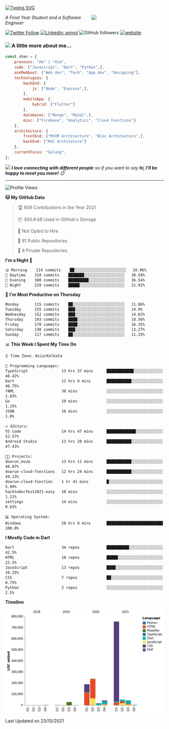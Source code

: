 <!-- <h2>नमस्ते (Namaste)🙏🏻, I'm Shan Shaji! <img src="https://media.giphy.com/media/12oufCB0MyZ1Go/giphy.gif" width="50"></h2> -->
[![Typing SVG](https://readme-typing-svg.herokuapp.com?lines=Hey%2C+I'm+Shan;I+am+a+Full+Stack+Developer)](https://git.io/typing-svg)

<img align='right' src="https://media.giphy.com/media/M9gbBd9nbDrOTu1Mqx/giphy.gif" width="230">
<p><em>A Final Year Student and a Software Engineer</em></p>

[![Twitter Follow](https://img.shields.io/twitter/follow/shan__shaji?style=flat)](https://twitter.com/intent/follow?screen_name=shan__shaji)
[![Linkedin: anmol](https://img.shields.io/badge/shan-shaji?style=flat-square&logo=Linkedin&logoColor=white&link=https://www.linkedin.com/in/shan-shaji/)](https://www.linkedin.com/in/shan-shaji/)
![GitHub followers](https://img.shields.io/github/followers/shan-shaji?label=Follow&style=social)
[![website](https://img.shields.io/badge/Website-46a2f1.svg?&style=flat-square&logo=Google-Chrome&logoColor=white&link=http://shan-shaji.github.io/)](http://shan-shaji.github.io/)



### <img src="https://media.giphy.com/media/VgCDAzcKvsR6OM0uWg/giphy.gif" width="50"> A little more about me...  

```javascript
const shan = {
    pronouns: "He" | "Him",
    code: ["Javascript", "Dart", "Python",],
    askMeAbout: ["Web dev", "Tech", "App dev", "Designing"],
    technologies: {
        backEnd: {
            js: ["Node", "Express",],
        },
        mobileApp: {
            hybrid: ["Flutter"]
        },
        databases: ["Mongo", "MySql",],
        misc: ["Firebase", "Analytics", "Cloud Functions"]
    },
    architecture: {
        frontEnd: ["MVVM Architecture", "Bloc Architecture",],
        backEnd: ["MVC Architeture"]
    },
    currentFocus: "Golang",
};
```

<img src="https://media.giphy.com/media/LnQjpWaON8nhr21vNW/giphy.gif" width="60"> <em><b>I love connecting with different people</b> so if you want to say <b>hi, I'll be happy to meet you more!</b> 😊</em>

---
<!--START_SECTION:waka-->
![Profile Views](http://img.shields.io/badge/Profile%20Views-8-blue)

**🐱 My GitHub Data** 

> 🏆 809 Contributions in the Year 2021
 > 
> 📦 450.8 kB Used in GitHub's Storage 
 > 
> 🚫 Not Opted to Hire
 > 
> 📜 81 Public Repositories 
 > 
> 🔑 8 Private Repositories  
 > 
**I'm a Night 🦉** 

```text
🌞 Morning    114 commits    ██░░░░░░░░░░░░░░░░░░░░░░░   10.96% 
🌆 Daytime    318 commits    ███████░░░░░░░░░░░░░░░░░░   30.58% 
🌃 Evening    380 commits    █████████░░░░░░░░░░░░░░░░   36.54% 
🌙 Night      228 commits    █████░░░░░░░░░░░░░░░░░░░░   21.92%

```
📅 **I'm Most Productive on Thursday** 

```text
Monday       115 commits    ██░░░░░░░░░░░░░░░░░░░░░░░   11.06% 
Tuesday      155 commits    ███░░░░░░░░░░░░░░░░░░░░░░   14.9% 
Wednesday    152 commits    ███░░░░░░░░░░░░░░░░░░░░░░   14.62% 
Thursday     193 commits    ████░░░░░░░░░░░░░░░░░░░░░   18.56% 
Friday       170 commits    ████░░░░░░░░░░░░░░░░░░░░░   16.35% 
Saturday     138 commits    ███░░░░░░░░░░░░░░░░░░░░░░   13.27% 
Sunday       117 commits    ██░░░░░░░░░░░░░░░░░░░░░░░   11.25%

```


📊 **This Week I Spent My Time On** 

```text
⌚︎ Time Zone: Asia/Kolkata

💬 Programming Languages: 
TypeScript               13 hrs 37 mins      ████████████░░░░░░░░░░░░░   48.42% 
Dart                     13 hrs 9 mins       ███████████░░░░░░░░░░░░░░   46.75% 
YAML                     30 mins             ░░░░░░░░░░░░░░░░░░░░░░░░░   1.83% 
Go                       19 mins             ░░░░░░░░░░░░░░░░░░░░░░░░░   1.15% 
JSON                     16 mins             ░░░░░░░░░░░░░░░░░░░░░░░░░   1.0%

🔥 Editors: 
VS Code                  14 hrs 47 mins      █████████████░░░░░░░░░░░░   52.57% 
Android Studio           13 hrs 20 mins      ███████████░░░░░░░░░░░░░░   47.43%

🐱‍💻 Projects: 
doarun_mvvm              13 hrs 11 mins      ███████████░░░░░░░░░░░░░░   46.87% 
doarun-cloud-functions   12 hrs 24 mins      ███████████░░░░░░░░░░░░░░   44.13% 
doarun-cloud-function    1 hr 41 mins        █░░░░░░░░░░░░░░░░░░░░░░░░   5.99% 
hacktoberfest2021-easy   18 mins             ░░░░░░░░░░░░░░░░░░░░░░░░░   1.11% 
settings                 14 mins             ░░░░░░░░░░░░░░░░░░░░░░░░░   0.83%

💻 Operating System: 
Windows                  28 hrs 8 mins       █████████████████████████   100.0%

```

**I Mostly Code in Dart** 

```text
Dart                     34 repos            ██████████░░░░░░░░░░░░░░░   42.5% 
HTML                     18 repos            █████░░░░░░░░░░░░░░░░░░░░   22.5% 
JavaScript               13 repos            ████░░░░░░░░░░░░░░░░░░░░░   16.25% 
CSS                      7 repos             ██░░░░░░░░░░░░░░░░░░░░░░░   8.75% 
Python                   2 repos             ░░░░░░░░░░░░░░░░░░░░░░░░░   2.5%

```


**Timeline**

![Chart not found](https://raw.githubusercontent.com/shan-shaji/shan-shaji/master/charts/bar_graph.png) 


 Last Updated on 23/10/2021
<!--END_SECTION:waka-->

